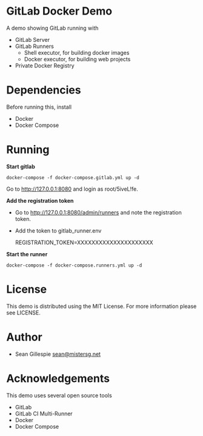 # GitLab Docker Demo
A demo showing GitLab running with
 * GitLab Server
 * GitLab Runners
   * Shell executor, for building docker images
   * Docker executor, for building web projects
 * Private Docker Registry

# Dependencies
Before running this, install
 * Docker
 * Docker Compose

# Running
**Start gitlab**

    docker-compose -f docker-compose.gitlab.yml up -d

Go to http://127.0.0.1:8080 and login as root/5iveL!fe.

**Add the registration token**
 * Go to http://127.0.0.1:8080/admin/runners and note the registration token.
 * Add the token to gitlab_runner.env
 
    REGISTRATION_TOKEN=XXXXXXXXXXXXXXXXXXXXX

**Start the runner**

    docker-compose -f docker-compose.runners.yml up -d

# License
This demo is distributed using the MIT License. For more information please 
see LICENSE.

# Author
 * Sean Gillespie <sean@mistersg.net>

# Acknowledgements
This demo uses several open source tools
 * GitLab
 * GitLab CI Multi-Runner
 * Docker
 * Docker Compose
